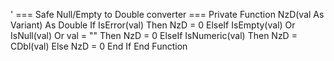 ' === Safe Null/Empty to Double converter ===
Private Function NzD(val As Variant) As Double
    If IsError(val) Then
        NzD = 0
    ElseIf IsEmpty(val) Or IsNull(val) Or val = "" Then
        NzD = 0
    ElseIf IsNumeric(val) Then
        NzD = CDbl(val)
    Else
        NzD = 0
    End If
End Function
